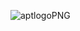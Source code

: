 ![aptlogoPNG](https://github.com/Eurostop123/Eurostop123/assets/143677531/8bb42d81-942d-40f8-8cf4-e153fe8b135f)
